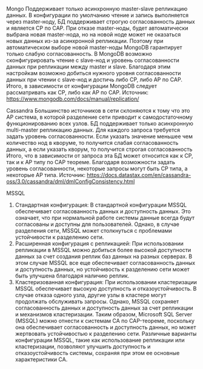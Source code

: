 Mongo 
Поддерживает только асинхронную master-slave репликацию данных. В конфигурации по умолчанию чтение и запись выполняется через master-ноду, БД поддерживает строгую согласованность данных и является CP по CAP.
При отказе master-ноды, будет автоматически выбрана новая master-нода, но на новой ноде может не оказаться новых данных из-за асинхронной репликации. Поэтому при автоматическом выборе новой master-ноды MongoDB гарантирует только слабую согласованность.
В MongoDB возможно сконфигурировать чтение с slave-нод и уровень согласованности данных при репликации между master и slave. Благодаря этим настройкам возможно добиться нужного уровня согласованности данных при чтении с slave-нод и достичь либо CP, либо AP по CAP.
Итого,  в зависимости от конфигурации MongoDB следует рассматривать как CP, либо как AP по CAP.
Источник: https://www.mongodb.com/docs/manual/replication/

Cassandra
Большинство источников в сети склоняются к тому что это AP система, в которой разделение сети приводит к самодостаточному функционированию всех узлов. БД поддерживает только асинхронную multi-master репликацию данных. Для каждого запроса требуется задать уровень согласованности. Если указать значение меньшее чем количество нод в кворуме, то получится слабая согласованность данных, а если указать кворум, то получится строгая согласованность Итого,  что в зависимости от запроса эта БД может относится как к CP, так и к AP типу по CAP теореме. Благодаря возможности задать уровень согласованности, некоторые запросы могут быть CP типа, а некоторые AP типа.
Источник: https://docs.datastax.com/en/cassandra-oss/3.0/cassandra/dml/dmlConfigConsistency.html

MSSQL 
1. Стандартная конфигурация:
В стандартной конфигурации MSSQL обеспечивает согласованность данных и доступность данных. Это означает, что при нормальной работе системы данные всегда будут согласованы и доступны для пользователей. Однако, в случае разделения сети, MSSQL может столкнуться с проблемами устойчивости к разделению сети.
2. Расширенная конфигурация с репликацией:
При использовании репликации в MSSQL можно добиться более высокой доступности данных за счет создания реплик баз данных на разных серверах. В этом случае MSSQL все еще обеспечивает согласованность данных и доступность данных, но устойчивость к разделению сети может быть улучшена благодаря наличию реплик.
3. Кластеризованная конфигурация:
При использовании кластеризации MSSQL обеспечивает высокую доступность и отказоустойчивость. В случае отказа одного узла, другие узлы в кластере могут продолжать обслуживать запросы. Однако, MSSQL сохраняет согласованность данных и доступность данных за счет репликации и механизмов кластеризации.
Таким образом, Microsoft SQL Server (MSSQL) можно отнести к системам CA по CAP-теореме, поскольку она обеспечивает согласованность и доступность данных, но может жертвовать устойчивостью к разделению сети. Различные варианты конфигурации MSSQL, такие как использование репликации или кластеризации, позволяют улучшить доступность и отказоустойчивость системы, сохраняя при этом ее основные характеристики CA.